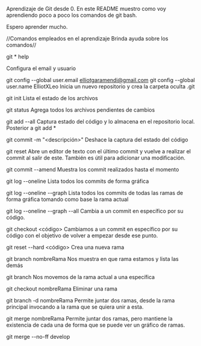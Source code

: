 Aprendizaje de Git desde 0. En este README muestro como voy aprendiendo poco a poco los comandos de git bash.

Espero aprender mucho.



//Comandos empleados en el aprendizaje
Brinda ayuda sobre los comandos//

git <comandos>* help

<!-- CONFIGURACION GLOBAL -->
Configura el email y usuario

git config --global user.email elliotgaramendi@gmail.com
git config --global user.name ElliotXLeo
Inicia un nuevo repositorio y crea la carpeta oculta .git

git init
Lista el estado de los archivos 

git status
Agrega todos los archivos pendientes de cambios

git add --all
Captura estado del código y lo almacena en el repositorio local. Posterior a git add *

git commit -m "<descripción>"
Deshace la captura del estado del código

git reset
Abre un editor de texto con el último commit y vuelve a realizar el commit al salir de este.
También es útil para adicionar una modificación.

git commit --amend
Muestra los commit realizados hasta el momento

git log --oneline
Lista todos los commits de forma gráfica

git log --oneline --graph
Lista todos los commits de todas las ramas de forma gráfica tomando como base la rama actual

git log --oneline --graph --all
Cambia a un commit en específico por su código.

git checkout <código>
Cambiamos a un commit en específico por su código con el objetivo de volver a empezar desde ese punto.

git reset --hard <código>
Crea una nueva rama

git branch nombreRama
Nos muestra en que rama estamos y lista las demás

git branch
Nos movemos de la rama actual a una específica

git checkout nombreRama
Eliminar una rama

git branch -d nombreRama
Permite juntar dos ramas, desde la rama principal invocando a la rama que se quiera unir a esta.

git merge nombreRama
Permite juntar dos ramas, pero mantiene la existencia de cada una de forma que se puede ver un gráfico de ramas.

git merge --no-ff develop